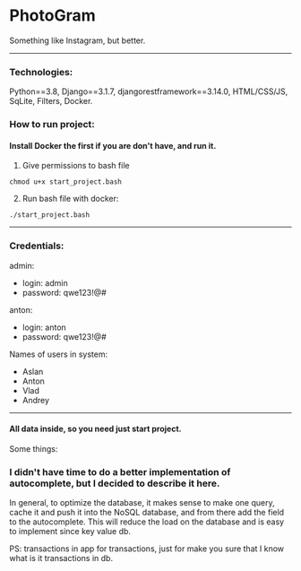 # PhotoGram
Something like Instagram, but better.

___

### Technologies:
Python==3.8, Django==3.1.7, djangorestframework==3.14.0, HTML/CSS/JS, SqLite, Filters,
Docker.

### How to run project:
#### Install Docker the first if you are don't have, and run it.
1. Give permissions to bash file
```
chmod u+x start_project.bash
```
2. Run bash file with docker:
```
./start_project.bash
```


______

### Credentials:

admin:
* login: admin
* password: qwe123!@#


anton:
* login: anton
* password: qwe123!@#

Names of users in system:
* Aslan
* Anton
* Vlad
* Andrey

_______
#### All data inside, so you need just start project.

Some things:
### I didn't have time to do a better implementation of autocomplete, but I decided to describe it here. 
In general, to optimize the database, it makes sense to make one query, 
cache it and push it into the NoSQL database, and from there 
add the field to the autocomplete. This will reduce the load 
on the database and is easy to implement since key value db.

PS: transactions in app for transactions, just for 
make you sure that I know what is it transactions in db.
